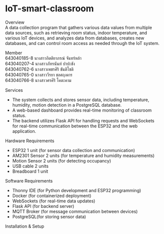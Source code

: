 # IoT-smart-classroom
Overview<br>
A data collection program that gathers various data values from multiple data sources, such as retrieving room status, indoor temperature, and various IoT devices, and analyzes data from databases, creates new databases, and can control room access as needed through the IoT system.

Member<br>
643040185-8	นางสาวกิตติยาภรณ์ จันทร์หล้า<br>
643040207-4	นางสาวภัทรนันท์ ปาปะขัง<br>
643040762-6	นางสาวเพชรศิริ ขันติโชติ<br>
643040765-0	นางสาววีรยา ชลศฤงคาร<br>
643040766-8	นางสาวศรศิริ โคตะคาม

Services
- The system collects and stores sensor data, including temperature, humidity, motion detection in a PostgreSQL database.
- A web-based dashboard provides real-time monitoring of classroom status.
- The backend utilizes Flask API for handling requests and WebSockets for real-time communication between the ESP32 and the web application.

Hardware Requirements
- ESP32 1 unit (for sensor data collection and communication)
- AM2301 Sensor 2 units (for temperature and humidity measurements)
- Motion Sensor 2 units (for detecting occupancy)
- USB cable 2 units
- Breadboard 1 unit

Software Requirements
- Thonny IDE (for Python development and ESP32 programming)
- Docker (for containerized deployment)
- WebSockets (for real-time data updates)
- Flask API (for backend server)
- MQTT Broker (for message communication between devices)
- PostgreSQL(for storing sensor data)

Installation & Setup
